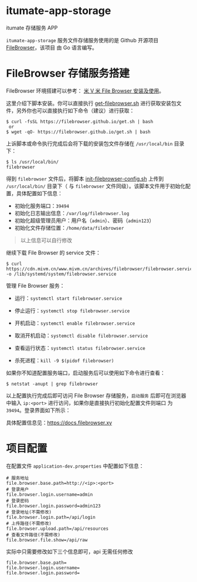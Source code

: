 # itumate-app-storage

itumate 存储服务 APP

`itumate-app-storage` 服务文件存储服务使用的是 Github 开源项目 [FileBrowser](https://github.com/filebrowser/filebrowser)，该项目
由 Go 语言编写。

# FileBrowser 存储服务搭建

FileBrowser 环境搭建可以参考： [米 V 米 File Browser 安装及使用](https://www.mivm.cn/filebrowser/)。

这里介绍下脚本安装。你可以直接执行 [get-filebrowser.sh](./get-filebrowser.sh) 进行获取安装包文件，另外你也可以直接执行如下命令（建议）进行获取：

```
$ curl -fsSL https://filebrowser.github.io/get.sh | bash
 or
$ wget -qO- https://filebrowser.github.io/get.sh | bash
```

上诉脚本或命令执行完成后会将下载的安装包文件存储在 `/usr/local/bin` 目录下：

```
$ ls /usr/local/bin/
filebrowser
```

得到 `filebrowser` 文件后，将脚本 [init-filebrowser-config.sh](./init-filebrowser-config.sh) 上传到 `/usr/local/bin/` 目录下（
与 `filebrowser` 文件同级）。该脚本文件用于初始化配置，具体配置如下信息：

- 初始化服务端口：`39494`
- 初始化日志输出信息：`/var/log/filebrowser.log`
- 初始化超级管理员用户：用户名（`admin`）、密码（`admin123`）
- 初始化文件存储位置：`/home/data/filebrowser`

> 以上信息可以自行修改

继续下载 File Browser 的 service 文件：

```
$ curl https://cdn.mivm.cn/www.mivm.cn/archives/filebrowser/filebrowser.service -o /lib/systemd/system/filebrowser.service
```

管理 File Browser 服务：

- 运行：`systemctl start filebrowser.service`

- 停止运行：`systemctl stop filebrowser.service`

- 开机启动：`systemctl enable filebrowser.service`

- 取消开机启动：`systemctl disable filebrowser.service`

- 查看运行状态：`systemctl status filebrowser.service`

- 杀死进程：`kill -9 $(pidof filebrowser)`

如果你不知道配置服务端口，启动服务后可以使用如下命令进行查看：

```
$ netstat -anupt | grep filebrowser
```

以上配置执行完成后即可访问 File Browser 存储服务，`启动服务` 后即可在浏览器中输入 `ip:<port>` 进行访问，如果你是直接执行初始化配置文件则端口
为 `39494`。登录界面如下所示：

[](./file-browser-login.png)

具体配置信息见：https://docs.filebrowser.xy

# 项目配置

在配置文件 `application-dev.properties` 中配置如下信息：

```
# 服务地址
file.browser.base.path=http://<ip>:<port>
# 登录用户
file.browser.login.username=admin
# 登录密码
file.browser.login.password=admin123
# 登录地址(不需修改)
file.browser.login.path=/api/login
# 上传路径(不需修改)
file.browser.upload.path=/api/resources
# 查看文件路径(不需修改)
file.browser.file.show=/api/raw
```

实际中只需要修改如下三个信息即可，api 无需任何修改

```
file.browser.base.path=
file.browser.login.username=
file.browser.login.password=
```